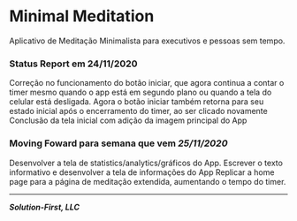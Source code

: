 # Minimal Meditation   
Aplicativo de Meditação Minimalista para executivos e pessoas sem tempo.


### Status Report em 24/11/2020
Correção no funcionamento do botão iniciar, que agora continua a contar o timer mesmo quando o app está em segundo plano ou quando a tela do celular está desligada.
Agora o botão iniciar também retorna para seu estado inicial após o encerramento do timer, ao ser clicado novamente
Conclusão da tela inicial com adição da imagem principal do App
  

### Moving Foward para semana que vem _25/11/2020_
Desenvolver a tela de statistics/analytics/gráficos do App.
Escrever o texto informativo e desenvolver a tela de informações do App
Replicar a home page para a página de meditação extendida, aumentando o tempo do timer.
  

---

**_Solution-First, LLC_**
